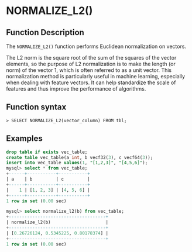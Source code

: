 # NORMALIZE_L2()

## Function Description

The `NORMALIZE_L2()` function performs Euclidean normalization on vectors.

The L2 norm is the square root of the sum of the squares of the vector elements, so the purpose of L2 normalization is to make the length (or norm) of the vector 1, which is often referred to as a unit vector. This normalization method is particularly useful in machine learning, especially when dealing with feature vectors. It can help standardize the scale of features and thus improve the performance of algorithms.

## Function syntax

```
> SELECT NORMALIZE_L2(vector_column) FROM tbl;
```

## Examples

```sql
drop table if exists vec_table;
create table vec_table(a int, b vecf32(3), c vecf64(3));
insert into vec_table values(1, "[1,2,3]", "[4,5,6]");
mysql> select * from vec_table;
+------+-----------+-----------+
| a    | b         | c         |
+------+-----------+-----------+
|    1 | [1, 2, 3] | [4, 5, 6] |
+------+-----------+-----------+
1 row in set (0.00 sec)

mysql> select normalize_l2(b) from vec_table;
+-------------------------------------+
| normalize_l2(b)                     |
+-------------------------------------+
| [0.26726124, 0.5345225, 0.80178374] |
+-------------------------------------+
1 row in set (0.00 sec)
```
